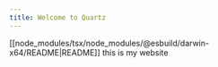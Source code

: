 ```yaml
---
title: Welcome to Quartz
---
```

[[node_modules/tsx/node_modules/@esbuild/darwin-x64/README|README]]
this is my website